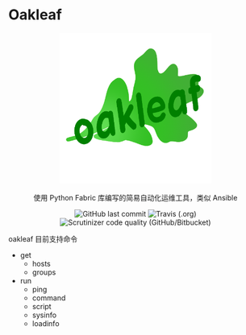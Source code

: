 # Oakleaf

<center>

![](./logo.png)

使用 Python Fabric 库编写的简易自动化运维工具，类似 Ansible

![GitHub last commit](https://img.shields.io/github/last-commit/serchaofan/oakleaf)
![Travis (.org)](https://img.shields.io/travis/serchaofan/oakleaf)
![Scrutinizer code quality (GitHub/Bitbucket)](https://img.shields.io/scrutinizer/quality/g/serchaofan/oakleaf/master)

</center>

oakleaf 目前支持命令

- get
  - hosts
  - groups
- run
  - ping
  - command
  - script
  - sysinfo
  - loadinfo

